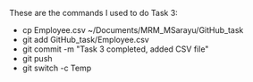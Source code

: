 These are the commands I used to do Task 3:
*  cp Employee.csv ~/Documents/MRM_MSarayu/GitHub_task
*  git add  GitHub_task/Employee.csv
*  git commit -m "Task 3 completed, added CSV file"
*  git push
*  git switch -c Temp
   

 
